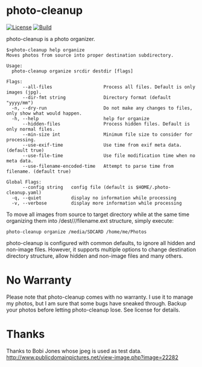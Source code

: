 photo-cleanup
=============

[![License][License-Image]][License-Url]
[![Build][Build-Status-Image]][Build-Status-Url]

photo-cleanup is a photo organizer.

    $>photo-cleanup help organize
    Moves photos from source into proper destination subdirectory.

    Usage:
      photo-cleanup organize srcdir destdir [flags]

    Flags:
          --all-files                   Process all files. Default is only images (jpg).
          --dir-fmt string              Directory format (default "yyyy/mm")
      -n, --dry-run                     Do not make any changes to files, only show what would happen.
      -h, --help                        help for organize
          --hidden-files                Process hidden files. Default is only normal files.
          --min-size int                Minimum file size to consider for processing.
          --use-exif-time               Use time from exif meta data. (default true)
          --use-file-time               Use file modification time when no meta data.
          --use-filename-encoded-time   Attempt to parse time from filename. (default true)

    Global Flags:
          --config string   config file (default is $HOME/.photo-cleanup.yaml)
      -q, --quiet           display no information while processing
      -v, --verbose         display more information while processing

To move all images from source to target directory while at the same time
organizing them into /dest/<YEAR>/<MONTH>/filename.ext structure, simply execute:

    photo-cleanup organize /media/SDCARD /home/me/Photos

photo-cleanup is configured with common defaults, to ignore all hidden and
non-image files. However, it supports multiple options to change destination
directory structure, allow hidden and non-image files and many others.

# No Warranty

Please note that photo-cleanup comes with no warranty. I use it to manage my
photos, but I am sure that some bugs have sneaked through. Backup your photos
before letting photo-cleanup lose. See license for details.

# Thanks

Thanks to Bobi Jones whose jpeg is used as test data.
http://www.publicdomainpictures.net/view-image.php?image=22282

[License-Url]: https://opensource.org/licenses/Apache-2.0
[License-Image]: https://img.shields.io/badge/license-Apache%202.0-blue.svg?maxAge=2592000
[Build-Status-Url]: http://travis-ci.org/mikijov/photo-cleanup
[Build-Status-Image]: https://travis-ci.org/mikijov/photo-cleanup.svg?branch=master
